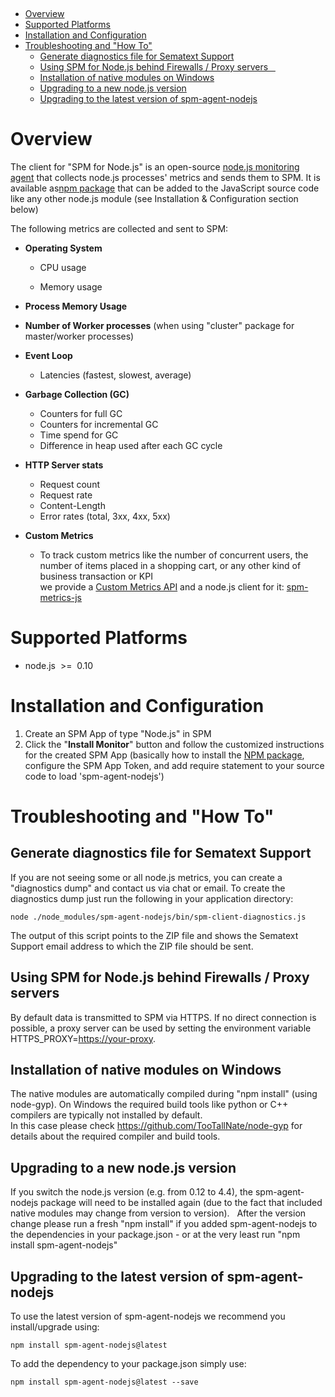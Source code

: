  

  - [Overview](#SPMforNode.js-Overview)
  - [Supported Platforms](#SPMforNode.js-SupportedPlatforms)
  - [Installation and
    Configuration](#SPMforNode.js-InstallationandConfiguration)
  - [Troubleshooting and "How
    To"](#SPMforNode.js-Troubleshootingand%22HowTo%22)
      - [Generate diagnostics file for Sematext
        Support](#SPMforNode.js-GeneratediagnosticsfileforSematextSupport)
      - [Using SPM for Node.js behind Firewalls / Proxy
        servers   ](#SPMforNode.js-UsingSPMforNode.jsbehindFirewalls/Proxyservers)
      - [Installation of native modules on
        Windows](#SPMforNode.js-InstallationofnativemodulesonWindows)
      - [Upgrading to a new node.js
        version](#SPMforNode.js-Upgradingtoanewnode.jsversion)
      - [Upgrading to the latest version of
        spm-agent-nodejs](#SPMforNode.js-Upgradingtothelatestversionofspm-agent-nodejs)

  

# Overview

The client for "SPM for Node.js" is an open-source [node.js monitoring
agent](https://github.com/sematext/spm-agent-nodejs) that collects
node.js processes' metrics and sends them to SPM. It is available
as[npm](https://www.npmjs.com/package/spm-agent-nodejs)[ package](https://www.npmjs.com/package/spm-agent-nodejs)
that can be added to the JavaScript source code like any other node.js
module (see Installation & Configuration section below)

The following metrics are collected and sent to SPM:

  - **Operating System**
    
      - CPU usage 
    
      - Memory usage

  - **Process Memory Usage**

  - **Number of Worker processes** (when using "cluster" package for
    master/worker processes)

  - **Event Loop**
    
      - Latencies (fastest, slowest, average)

  - **Garbage Collection (GC)**
    
      - Counters for full GC
      - Counters for incremental GC
      - Time spend for GC
      - Difference in heap used after each GC cycle

  - **HTTP Server stats**
    
      - Request count
      - Request rate
      - Content-Length
      - Error rates (total, 3xx, 4xx, 5xx)

  - **Custom Metrics**
    
      - To track custom metrics like the number of concurrent users, the
        number of items placed in a shopping cart, or any other kind of
        business transaction or KPI   
        we provide a [Custom Metrics
        API](https://sematext.atlassian.net/wiki/display/PUBSPM/Custom+Metrics)
        and a node.js client for it:
        [spm-metrics-js](https://www.npmjs.com/package/spm-metrics-js) 

# Supported Platforms

  - node.js  \>=  0.10  
      

# Installation and Configuration

1.  Create an SPM App of type "Node.js" in SPM 
2.  Click the "**Install Monitor**" button and follow the customized
    instructions for the created SPM App (basically how to install the
    [NPM package](https://www.npmjs.com/package/spm-agent-nodejs),
    configure the SPM App Token, and add require statement to your
    source code to load 'spm-agent-nodejs')

# Troubleshooting and "How To"

## Generate diagnostics file for Sematext Support

If you are not seeing some or all node.js metrics, you can create a
"diagnostics dump" and contact us via chat or email. To create the
diagnostics dump just run the following in your application directory:

    node ./node_modules/spm-agent-nodejs/bin/spm-client-diagnostics.js 

The output of this script points to the ZIP file and shows the Sematext
Support email address to which the ZIP file should be sent. 

## Using SPM for Node.js behind Firewalls / Proxy servers   

By default data is transmitted to SPM via HTTPS. If no direct connection
is possible, a proxy server can be used by setting the environment
variable HTTPS\_PROXY=<https://your-proxy>.

## Installation of native modules on Windows

The native modules are automatically compiled during "npm install"
(using node-gyp). On Windows the required build tools like python or C++
compilers are typically not installed by default.  
In this case please check <https://github.com/TooTallNate/node-gyp> for
details about the required compiler and build tools.

## Upgrading to a new node.js version

If you switch the node.js version (e.g. from 0.12 to 4.4), the
spm-agent-nodejs package will need to be installed again (due to the
fact that included native modules may change from version to version).
  After the version change please run a fresh "npm install" if you
added spm-agent-nodejs to the dependencies in your package.json - or at
the very least run "npm install spm-agent-nodejs" 

## Upgrading to the latest version of spm-agent-nodejs

To use the latest version of spm-agent-nodejs we recommend you
install/upgrade using:

    npm install spm-agent-nodejs@latest

To add the dependency to your package.json simply use:

    npm install spm-agent-nodejs@latest --save

 

 


